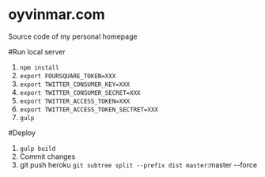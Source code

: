 # oyvinmar.com
Source code of my personal homepage

#Run local server

1. `npm install`
2. `export FOURSQUARE_TOKEN=XXX`
3. `export TWITTER_CONSUMER_KEY=XXX`
4. `export TWITTER_CONSUMER_SECRET=XXX`
5. `export TWITTER_ACCESS_TOKEN=XXX`
6. `export TWITTER_ACCESS_TOKEN_SECTRET=XXX`
7. `gulp`

#Deploy

1. `gulp build`
2. Commit changes
3. git push heroku `git subtree split --prefix dist master`:master --force
